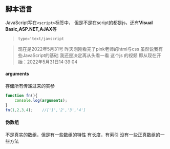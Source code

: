 ## 脚本语言
JavaScript写在```<script>```标签中，
但是不是在script的都是js，还有**Visual Basic,ASP.NET,AJAX**等
> ```type='text/javscript```

> 现在是2022年5月31号
昨天刚刚看完了pink老师的html与css
虽然说我有些JavaScript的基础
我还是决定再从头看一看 这个js 的视频
即从现在开始：2022年5月31日14:39:04

#### arguments
存储所有传递过来的实参
```javaScript
function fn(){
    console.log(arguments);
}
fn(1,2,3,4);    //['1','2','3','4']
```
#### 伪数组
不是真实的数组，但是有一些数组的特性
有长度，有索引
没有一些正真数组的一些方法
